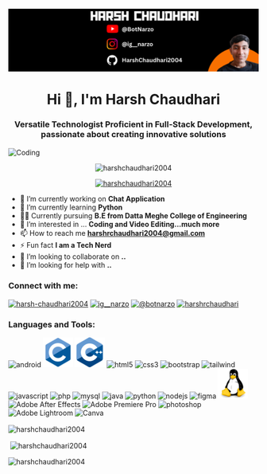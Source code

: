 <p><img align="center" alt="Harsh_banner" src="Harsh_LinkedIn-banner.png" /></p>
<h1 align="center">Hi 👋, I'm Harsh Chaudhari</h1>
<h3 align="center">
  Versatile Technologist Proficient in Full-Stack Development, passionate about
  creating innovative solutions
</h3>
<img
  align="center"
  alt="Coding"
  width="500"
  src="https://images.squarespace-cdn.com/content/v1/5769fc401b631bab1addb2ab/1541580611624-TE64QGKRJG8SWAIUS7NS/ke17ZwdGBToddI8pDm48kPoswlzjSVMM-SxOp7CV59BZw-zPPgdn4jUwVcJE1ZvWQUxwkmyExglNqGp0IvTJZamWLI2zvYWH8K3-s_4yszcp2ryTI0HqTOaaUohrI8PI6FXy8c9PWtBlqAVlUS5izpdcIXDZqDYvprRqZ29Pw0o/coding-freak.gif"
/>

<p align="center">
  <img
    src="https://komarev.com/ghpvc/?username=harshchaudhari2004&label=Profile%20views&color=0e75b6&style=flat"
    alt="harshchaudhari2004"
  />
</p>

<p align="center">
  <a href="https://github.com/ryo-ma/github-profile-trophy"
    ><img
      src="https://github-profile-trophy.vercel.app/?username=harshchaudhari2004"
      alt="harshchaudhari2004"
  /></a>
</p>

- 🔭 I’m currently working on **Chat Application**
- 🌱 I’m currently learning **Python**
- 👨‍🎓 Currently pursuing **B.E from Datta Meghe College of Engineering**
- 👀 I’m interested in ... **Coding and Video Editing...much more**
- 📫 How to reach me **harshrchaudhari2004@gmail.com**
- ⚡ Fun fact **I am a Tech Nerd**
- 💞️ I’m looking to collaborate on **..**
- 🤝 I’m looking for help with **..**

<h3 align="left">Connect with me:</h3>
<p align="left">
  <a href="https://linkedin.com/in/harsh-chaudhari2004" target="blank"
    ><img
      align="center"
      src="https://www.edigitalagency.com.au/wp-content/uploads/Linkedin-logo-icon-png.png"
      alt="harsh-chaudhari2004"
      height="50"
      width="50"
  /></a>
  <a href="https://instagram.com/ig__narzo" target="blank"
    ><img
      align="center"
      src="https://upload.wikimedia.org/wikipedia/commons/thumb/e/e7/Instagram_logo_2016.svg/768px-Instagram_logo_2016.svg.png"
      alt="ig__narzo"
      height="50"
      width="50"
  /></a>
  <a href="https://www.youtube.com/@botnarzo" target="blank"
    ><img
      align="center"
      src="https://www.edigitalagency.com.au/wp-content/uploads/YouTube-icon-red-png.png"
      alt="@botnarzo"
      height="50"
      width="60"
  /></a>
  <a href="https://www.hackerrank.com/harshrchaudhari" target="blank"
    ><img
      align="center"
      src="https://upload.wikimedia.org/wikipedia/commons/thumb/4/40/HackerRank_Icon-1000px.png/800px-HackerRank_Icon-1000px.png"
      alt="harshrchaudhari"
      height="50"
      width="50"
  /></a>
</p>

<h3 align="left">Languages and Tools:</h3>
<p align="left">
  <a>
    <img
      src="https://upload.wikimedia.org/wikipedia/commons/thumb/6/64/Android_logo_2019_%28stacked%29.svg/2346px-Android_logo_2019_%28stacked%29.svg.png"
      alt="android"
      width="60"
      height="60"
    />
  </a>
  <a>
    <img
      src="https://raw.githubusercontent.com/devicons/devicon/master/icons/c/c-original.svg"
      alt="c"
      width="60"
      height="60"
    />
  </a>
  <a>
    <img
      src="https://raw.githubusercontent.com/devicons/devicon/master/icons/cplusplus/cplusplus-original.svg"
      alt="cplusplus"
      width="60"
      height="60"
    />
  </a>
  <a>
    <img
      src="https://upload.wikimedia.org/wikipedia/commons/thumb/6/61/HTML5_logo_and_wordmark.svg/2048px-HTML5_logo_and_wordmark.svg.png"
      alt="html5"
      width="60"
      height="60"
    />
  </a>
  <a>
    <img
      src="https://upload.wikimedia.org/wikipedia/commons/d/d5/CSS3_logo_and_wordmark.svg"
      alt="css3"
      width="60"
      height="60"
    />
  </a>
  <a>
    <img
      src="https://upload.wikimedia.org/wikipedia/commons/thumb/b/b2/Bootstrap_logo.svg/800px-Bootstrap_logo.svg.png"
      alt="bootstrap"
      width="70"
      height="60"
    />
  </a>
  <a>
    <img
      src="https://www.vectorlogo.zone/logos/tailwindcss/tailwindcss-icon.svg"
      alt="tailwind"
      width="60"
      height="60"
    />
  </a>
  <a>
    <img
      src="https://upload.wikimedia.org/wikipedia/commons/6/6a/JavaScript-logo.png"
      alt="javascript"
      width="60"
      height="60"
    />
  </a>
  <a>
    <img
      src="https://upload.wikimedia.org/wikipedia/commons/thumb/2/27/PHP-logo.svg/1200px-PHP-logo.svg.png"
      alt="php"
      width="70"
      height="60"
    />
  </a>
  <a>
    <img
      src="https://1000logos.net/wp-content/uploads/2020/08/MySQL-Logo.png"
      alt="mysql"
      width="70"
      height="60"
    />
  </a>
  <a>
    <img
      src="https://1000logos.net/wp-content/uploads/2020/09/Java-Logo-500x313.png"
      alt="java"
      width="70"
      height="60"
    />
  </a>
  <a>
    <img
      src="https://upload.wikimedia.org/wikipedia/commons/thumb/c/c3/Python-logo-notext.svg/1200px-Python-logo-notext.svg.png"
      alt="python"
      width="60"
      height="60"
    />
  </a>
  <a>
    <img
      src="https://upload.wikimedia.org/wikipedia/commons/thumb/d/d9/Node.js_logo.svg/2560px-Node.js_logo.svg.png"
      alt="nodejs"
      width="70"
      height="60"
    />
  </a>
  <a>
    <img
      src="https://static-00.iconduck.com/assets.00/figma-icon-2048x2048-lvgft610.png"
      alt="figma"
      width="60"
      height="60"
    />
  </a>
  <a>
    <img
      src="https://raw.githubusercontent.com/devicons/devicon/master/icons/linux/linux-original.svg"
      alt="linux"
      width="60"
      height="60"
    />
  </a>
  <a>
    <img
      src="https://upload.wikimedia.org/wikipedia/commons/thumb/c/cb/Adobe_After_Effects_CC_icon.svg/1200px-Adobe_After_Effects_CC_icon.svg.png"
      alt="Adobe After Effects"
      width="60"
      height="60"
    />
  </a>
  <a>
    <img
      src="https://upload.wikimedia.org/wikipedia/commons/thumb/4/40/Adobe_Premiere_Pro_CC_icon.svg/1200px-Adobe_Premiere_Pro_CC_icon.svg.png"
      alt="Adobe Premiere Pro"
      width="60"
      height="60"
    />
  </a>
  <a>
    <img
      src="https://upload.wikimedia.org/wikipedia/commons/thumb/a/af/Adobe_Photoshop_CC_icon.svg/2101px-Adobe_Photoshop_CC_icon.svg.png"
      alt="photoshop"
      width="60"
      height="60"
    />
  </a>
  <a>
    <img
      src="https://upload.wikimedia.org/wikipedia/commons/thumb/b/b6/Adobe_Photoshop_Lightroom_CC_logo.svg/1200px-Adobe_Photoshop_Lightroom_CC_logo.svg.png"
      alt="Adobe Lightroom"
      width="60"
      height="60"
    />
  </a>
  <a>
    <img
      src="https://logos-world.net/wp-content/uploads/2020/02/Canva-Logo.png"
      alt="Canva"
      width="70"
      height="60"
    />
  </a>
</p>

<p>
  <img
    align="center"
    src="https://github-readme-stats.vercel.app/api/top-langs?username=harshchaudhari2004&show_icons=true&locale=en&layout=compact"
    alt="harshchaudhari2004"
  />
</p>

<p>
  &nbsp;<img
    align="center"
    src="https://github-readme-stats.vercel.app/api?username=harshchaudhari2004&show_icons=true&include_all_commits=true&locale=en"
    alt="harshchaudhari2004"
  />
</p>

<p>
  <img
    align="center"
    src="https://github-readme-streak-stats.herokuapp.com/?user=harshchaudhari2004&"
    alt="harshchaudhari2004"
  />
</p>
